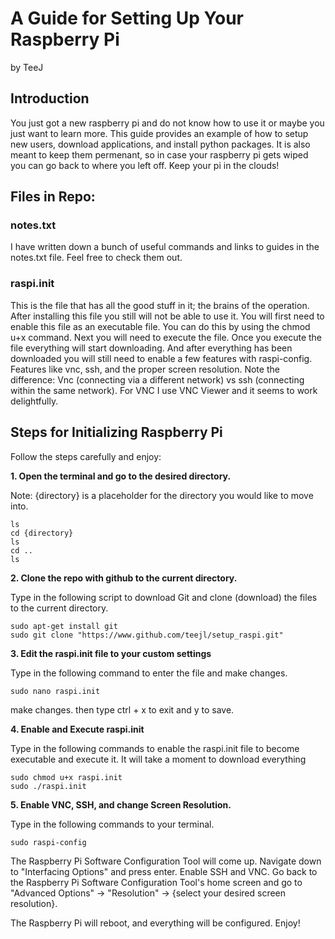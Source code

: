 # A Guide for Setting Up Your Raspberry Pi
by TeeJ

## Introduction

You just got a new raspberry pi and do not know how to use it or maybe you just want to learn more. This guide provides an example of how to setup new users, download applications, and install python packages. It is also meant to keep them permenant, so in case your raspberry pi gets wiped you can go back to where you left off. Keep your pi in the clouds!

## Files in Repo:
### notes.txt

I have written down a bunch of useful commands and links to guides in the notes.txt file. Feel free to check them out.

### raspi.init

This is the file that has all the good stuff in it; the brains of the operation. After installing this file you still will not be able to use it. You will first need to enable this file as an executable file. You can do this by using the chmod u+x command. Next you will need to execute the file. Once you execute the file everything will start downloading. And after everything has been downloaded you will still need to enable a few features with raspi-config. Features like vnc, ssh, and the proper screen resolution. Note the difference: Vnc (connecting via a different network) vs ssh (connecting within the same network). For VNC I use VNC Viewer and it seems to work delightfully.

## Steps for Initializing Raspberry Pi
Follow the steps carefully and enjoy:

**1. Open the terminal and go to the desired directory.**

Note: {directory} is a placeholder for the directory you would like to move into.
```shell
ls
cd {directory}
ls
cd ..
ls
```
**2. Clone the repo with github to the current directory.**

Type in the following script to download Git and clone (download) the files to the current directory.
```shell
sudo apt-get install git
sudo git clone "https://www.github.com/teejl/setup_raspi.git"
```
**3. Edit the raspi.init file to your custom settings**

Type in the following command to enter the file and make changes.
```shell
sudo nano raspi.init
```
make changes. then type ctrl + x to exit and y to save.

**4. Enable and Execute raspi.init**

Type in the following commands to enable the raspi.init file to become executable and execute it. It will take a moment to download everything
```shell
sudo chmod u+x raspi.init
sudo ./raspi.init
```

**5. Enable VNC, SSH, and change Screen Resolution.**

Type in the following commands to your terminal.
```shell
sudo raspi-config
```
The Raspberry Pi Software Configuration Tool will come up. Navigate down to "Interfacing Options" and press enter. Enable SSH and VNC. Go back to the Raspberry Pi Software Configuration Tool's home screen and go to "Advanced Options" -> "Resolution" -> {select your desired screen resolution}.

The Raspberry Pi will reboot, and everything will be configured. Enjoy!
